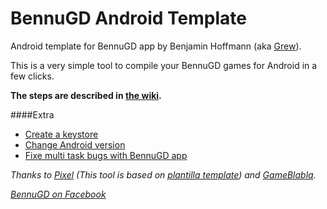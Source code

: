 # BennuGD Android Template
Android template for BennuGD app by Benjamin Hoffmann (aka [Grew](http://www.bennugd.fr/index.php?mod=espace_membre&ac=profil&id=1)).

This is a very simple tool to compile your BennuGD games for Android in a few clicks.

**The steps are described in [the wiki](https://github.com/BenUnikal/BennuGD-Android-Template/wiki).**

####Extra

* [Create a keystore](https://github.com/BenUnikal/BennuGD-Android-Template/wiki/Create-a-Keystore)
* [Change Android version](https://github.com/BenUnikal/BennuGD-Android-Template/wiki/Change-android-version)
* [Fixe multi task bugs with BennuGD app](https://github.com/BenUnikal/BennuGD-Android-Template/wiki/BennuGD-idle-trick.)



*Thanks to [Pixel](http://forum.bennugd.org/index.php?action=profile;u=45) (This tool is based on [plantilla template](http://www.bennugd.org/node/192)) and [GameBlabla](http://www.bennugd.fr/index.php?mod=espace_membre&ac=profil&id=137).*

*<a href="https://www.facebook.com/pages/BennuGD/170939512928213?fref=ts" target="_blank">BennuGD on Facebook</a>*
